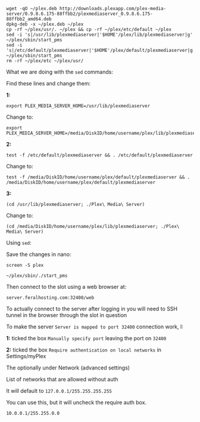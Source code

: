 
~~~
wget -qO ~/plex.deb http://downloads.plexapp.com/plex-media-server/0.9.8.6.175-88ffbb2/plexmediaserver_0.9.8.6.175-88ffbb2_amd64.deb
dpkg-deb -x ~/plex.deb ~/plex
cp -rf ~/plex/usr/. ~/plex && cp -rf ~/plex/etc/default ~/plex
sed -i 's|/usr/lib/plexmediaserver|'$HOME'/plex/lib/plexmediaserver|g' ~/plex/sbin/start_pms
sed -i 's|/etc/default/plexmediaserver|'$HOME'/plex/default/plexmediaserver|g' ~/plex/sbin/start_pms
rm -rf ~/plex/etc ~/plex/usr/
~~~

What we are doing with the `sed` commands:

Find these lines and change them:

**1:**

~~~
export PLEX_MEDIA_SERVER_HOME=/usr/lib/plexmediaserver
~~~

Change to:

~~~
export PLEX_MEDIA_SERVER_HOME=/media/DiskID/home/username/plex/lib/plexmediaserver
~~~

**2:**

~~~
test -f /etc/default/plexmediaserver && . /etc/default/plexmediaserver
~~~

Change to:

~~~
test -f /media/DiskID/home/username/plex/default/plexmediaserver && . /media/DiskID/home/username/plex/default/plexmediaserver
~~~

**3:**

~~~
(cd /usr/lib/plexmediaserver; ./Plex\ Media\ Server)
~~~

Change to:

~~~
(cd /media/DiskID/home/username/plex/lib/plexmediaserver; ./Plex\ Media\ Server)
~~~

Using `sed`:

Save the changes in nano:

~~~
screen -S plex
~~~

~~~
~/plex/sbin/./start_pms
~~~

Then connect to the slot using a web browser at:

~~~
server.feralhosting.com:32400/web
~~~

To actually connect to the server after logging in you will need to SSH tunnel in the browser through the slot in question

To make the server `Server is mapped to port 32400` connection work, I:

**1:** ticked the box `Manually specify port` leaving the port on `32400` 

**2:** ticked the box `Require authentication on local networks` in Settings/myPlex

The optionally under Network (advanced settings)

List of networks that are allowed without auth

It will default to `127.0.0.1/255.255.255.255`

You can use this, but it will uncheck the require auth box.

~~~
10.0.0.1/255.255.0.0
~~~